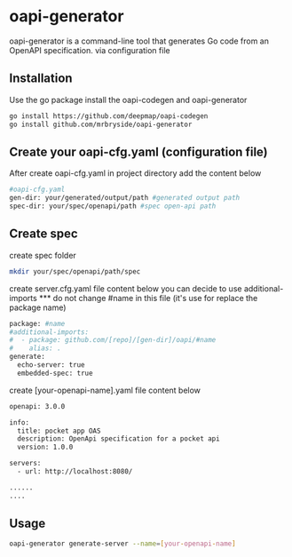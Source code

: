 # oapi-generator 

oapi-generator is a command-line tool that generates Go code from an OpenAPI specification. via configuration file 

## Installation

Use the go package install the oapi-codegen and oapi-generator 

```bash
go install https://github.com/deepmap/oapi-codegen
go install github.com/mrbryside/oapi-generator
```


## Create your oapi-cfg.yaml (configuration file)
After create oapi-cfg.yaml in project directory add the content below

```bash
#oapi-cfg.yaml
gen-dir: your/generated/output/path #generated output path
spec-dir: your/spec/openapi/path #spec open-api path
```

## Create spec
create spec folder 
```bash
mkdir your/spec/openapi/path/spec
```
create server.cfg.yaml file content below you can decide to use additional-imports
*** do not change #name in this file (it's use for replace the package name)
```bash
package: #name
#additional-imports:
#  - package: github.com/[repo]/[gen-dir]/oapi/#name
#    alias: .
generate:
  echo-server: true
  embedded-spec: true
```
create [your-openapi-name].yaml file content below
```bash
openapi: 3.0.0

info:
  title: pocket app OAS
  description: OpenApi specification for a pocket api
  version: 1.0.0

servers:
  - url: http://localhost:8080/

......
....
```

## Usage
```bash
oapi-generator generate-server --name=[your-openapi-name]
```